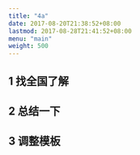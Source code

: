 ```yaml
---
title: "4a"
date: 2017-08-20T21:38:52+08:00
lastmod: 2017-08-28T21:41:52+08:00
menu: "main"
weight: 500
---
```


##  1 找全国了解



##  2 总结一下

## 3 调整模板